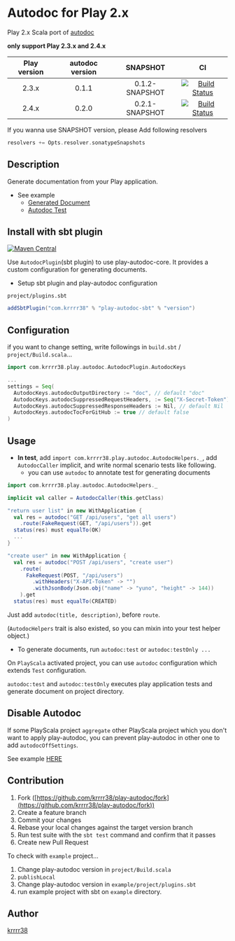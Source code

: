 Autodoc for Play 2.x
====

Play 2.x Scala port of [autodoc](https://github.com/r7kamura/autodoc/)

**only support Play 2.3.x and 2.4.x**

| Play version    | autodoc version | SNAPSHOT       | CI                                                                                                                         |
| :-------------: |:---------------:|:--------------:|:--------------------------------------------------------------------------------------------------------------------------:|
| 2.3.x           | 0.1.1           | 0.1.2-SNAPSHOT | [![Build Status](https://travis-ci.org/krrrr38/play-autodoc.svg?branch=2.3.x)](https://travis-ci.org/krrrr38/play-autodoc) |
| 2.4.x           | 0.2.0           | 0.2.1-SNAPSHOT | [![Build Status](https://travis-ci.org/krrrr38/play-autodoc.svg?branch=2.4.x)](https://travis-ci.org/krrrr38/play-autodoc) |

If you wanna use SNAPSHOT version, please Add following resolvers

```scala
resolvers += Opts.resolver.sonatypeSnapshots
```

## Description
Generate documentation from your Play application.

- See example
  - [Generated Document](https://github.com/krrrr38/play-autodoc/blob/2.3.x/example/doc/Users.md)
  - [Autodoc Test](https://github.com/krrrr38/play-autodoc/blob/master/2.3.x/test/UsersSpec.scala)

## Install with sbt plugin
[![Maven Central](https://maven-badges.herokuapp.com/maven-central/com.krrrr38/play-autodoc-sbt/badge.svg)](https://maven-badges.herokuapp.com/maven-central/com.krrrr38/play-autodoc-sbt)

Use `AutodocPlugin`(sbt plugin) to use play-autodoc-core. It provides a custom configuration for generating documents.

- Setup sbt plugin and play-autodoc configuration

`project/plugins.sbt`
```scala
addSbtPlugin("com.krrrr38" % "play-autodoc-sbt" % "version")
```

## Configuration
if you want to change setting, write followings in `build.sbt` / `project/Build.scala`...

```scala
import com.krrrr38.play.autodoc.AutodocPlugin.AutodocKeys

...
settings = Seq(
  AutodocKeys.autodocOutputDirectory := "doc", // default "doc"
  AutodocKeys.autodocSuppressedRequestHeaders, := Seq("X-Secret-Token"), // default Nil
  AutodocKeys.autodocSuppressedResponseHeaders := Nil, // default Nil
  AutodocKeys.autodocTocForGitHub := true // default false
)
```

## Usage
- **In test**, add `import com.krrrr38.play.autodoc.AutodocHelpers._`, add `AutodocCaller` implicit, and write normal scenario tests like following.
  - you can use `autodoc` to annotate test for generating documents

```scala
import com.krrrr38.play.autodoc.AutodocHelpers._

implicit val caller = AutodocCaller(this.getClass)

"return user list" in new WithApplication {
  val res = autodoc("GET /api/users", "get all users")
    .route(FakeRequest(GET, "/api/users")).get
  status(res) must equalTo(OK)
  ...
}

"create user" in new WithApplication {
  val res = autodoc("POST /api/users", "create user")
    .route(
      FakeRequest(POST, "/api/users")
        .withHeaders("X-API-Token" -> "")
        .withJsonBody(Json.obj("name" -> "yuno", "height" -> 144))
    ).get
  status(res) must equalTo(CREATED)
```

Just add `autodoc(title, description)`, before `route`.

(`AutodocHelpers` trait is also existed, so you can mixin into your test helper object.)

- To generate documents, run `autodoc:test` or `autodoc:testOnly ...`

On `PlayScala` activated project, you can use `autodoc` configuration which extends `Test` configuration.

`autodoc:test` and `autodoc:testOnly` executes play application tests and generate document on project directory.

## Disable Autodoc
If some PlayScala project `aggregate` other PlayScala project which you don't want to apply play-autodoc, you can prevent play-autodoc in other one to add `autodocOffSettings`.

See example [HERE](https://github.com/krrrr38/play-autodoc/blob/2.3.x/example/project/Build.scala)

## Contribution

1. Fork ([https://github.com/krrrr38/play-autodoc/fork](https://github.com/krrrr38/play-autodoc/fork))
1. Create a feature branch
1. Commit your changes
1. Rebase your local changes against the target version branch
1. Run test suite with the `sbt test` command and confirm that it passes
1. Create new Pull Request

To check with `example` project...

1. Change play-autodoc version in `project/Build.scala`
1. `publishLocal`
1. Change play-autodoc version in `example/project/plugins.sbt`
1. run example project with sbt on `example` directory.

## Author

[krrrr38](https://github.com/krrrr38)
